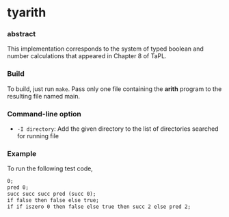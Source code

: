 # tyarith

### abstract
This implementation corresponds to the system of typed boolean and number calculations that appeared in Chapter 8 of TaPL.

### Build
To build, just run `make`. Pass only one file containing the **arith** program to the resulting file named main.

### Command-line option
- `-I directory`: Add the given directory to the list of directories
searched for running file

### Example
To run the following test code,
```:sample1.txt
0;
pred 0;
succ succ succ pred (succ 0);
if false then false else true;
if if iszero 0 then false else true then succ 2 else pred 2;
```
